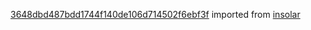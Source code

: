 [3648dbd487bdd1744f140de106d714502f6ebf3f](https://github.com/insolar/insolar/commit/3648dbd487bdd1744f140de106d714502f6ebf3f) imported from [insolar](https://github.com/insolar/insolar)

